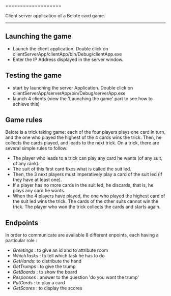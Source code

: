 ===================

Client server application of a Belote card game.

----------


Launching the game
-------------

- Launch the client application. Double click on clientServerApp/clientApp/bin/Debug/clientApp.exe
- Enter the IP Address displayed in the server window.

Testing the game
-------------

- start by launching the server Application. Double click on clientServerApp/serverApp/bin/Debug/serverApp.exe
- launch 4 clients (view the 'Launching the game' part to see how to achieve this)

Game rules
----------------
Belote is a trick taking game: each of the four players plays one card in turn, and the one who played the highest of the 4 cards wins the trick. Then, he collects the cards played, and leads to the next trick. On a trick, there are several simple rules to follow:

- The player who leads to a trick can play any card he wants (of any suit, of any rank). 
-  The suit of this first card fixes what is called the suit led.
- Then, the 3 next players must imperatively play a card of the suit led (if they have at least one).
- If a player has no more cards in the suit led, he discards, that is, he plays any card he wants.
- When the 4 players have played, the one who played the highest card of the suit led wins the trick. The cards of the other suits cannot win the trick. The player who won the trick collects the cards and starts again.

Endpoints
--------------
In order to communicate are available 8 different enpoints, each having a particular role : 
- *Greetings* : to give an id and to attribute room
- *WhichTasks* : to tell which task he has to do
- *GetHands*: to distribute the hand
- *GetTrumps* : to give the trump
- *GetBoards* : to show the board
- *Responses* : answer to the question 'do you want the trump'
- *PutCards* : to play a card
- *GetScores* : to display the scores
